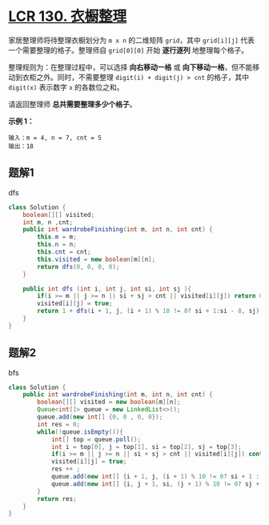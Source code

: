 # [LCR 130. 衣橱整理](https://leetcode.cn/problems/ji-qi-ren-de-yun-dong-fan-wei-lcof/)

家居整理师将待整理衣橱划分为 `m x n` 的二维矩阵 `grid`，其中 `grid[i][j]` 代表一个需要整理的格子。整理师自 `grid[0][0]` 开始 **逐行逐列** 地整理每个格子。

整理规则为：在整理过程中，可以选择 **向右移动一格** 或 **向下移动一格**，但不能移动到衣柜之外。同时，不需要整理 `digit(i) + digit(j) > cnt` 的格子，其中 `digit(x)` 表示数字 `x` 的各数位之和。

请返回整理师 **总共需要整理多少个格子**。

 

**示例 1：**

```
输入：m = 4, n = 7, cnt = 5
输出：18
```



## 题解1

dfs

```java
class Solution {
    boolean[][] visited;
    int m, n ,cnt;
    public int wardrobeFinishing(int m, int n, int cnt) {
        this.m = m;
        this.n = n;
        this.cnt = cnt;
        this.visited = new boolean[m][n];
        return dfs(0, 0, 0, 0);
    }

    public int dfs (int i, int j, int si, int sj ){
        if(i >= m || j >= n || si + sj > cnt || visited[i][j]) return 0;
        visited[i][j] = true;
        return 1 + dfs(i + 1, j, (i + 1) % 10 != 0? si + 1:si - 8, sj) + dfs(i, j + 1, si, (j + 1) % 10 != 0? sj + 1 : sj - 8);
    }
}
```



## 题解2

bfs

```java
class Solution {
    public int wardrobeFinishing(int m, int n, int cnt) {
        boolean[][] visited = new boolean[m][n];
        Queue<int[]> queue = new LinkedList<>();
        queue.add(new int[] {0, 0 , 0, 0});
        int res = 0;
        while(!queue.isEmpty()){
            int[] top = queue.poll();
            int i = top[0], j = top[1], si = top[2], sj = top[3];
            if(i >= m || j >= n || si + sj > cnt || visited[i][j]) continue;
            visited[i][j] = true;
            res ++ ;
            queue.add(new int[] {i + 1, j, (i + 1) % 10 != 0? si + 1 : si - 8, sj}); 
            queue.add(new int[] {i, j + 1, si, (j + 1) % 10 != 0? sj + 1 : sj - 8}); 
        }
        return res;
    }
}
```

